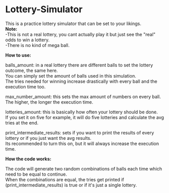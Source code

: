 # Lottery-Simulator  
This is a practice lottery simulator that can be set to your likings.  
**Note:**  
      -This is not a real lottery, you cant actually play it but just see the "real" odds to win a lottery.   
      -There is no kind of mega ball.        
       
      
**How to use:**      
          
balls_amount: in a real lottery there are different balls to set the lottery outcome, the same here.  
You can simply set the amount of balls used in this simulation.  
The tries needed for winning increase drastically with every ball and the execution time too.         
      
max_number_amount: this sets the max amount of numbers on every ball.  
The higher, the longer the execution time.  
  
lotteries_amount: this is basically how often your lottery should be done.  
If you set it on five for example, it will do five lotteries and calculate the avg tries at the end.   
    
print_intermediate_results: sets if you want to print the results of every lottery or if you just want the avg results.  
Its recommended to turn this on, but it will always increase the execution time.   
     
    
**How the code works:**  
      
The code will generate two random combinations of balls each time which need to be equal to continue.  
When the combinations are equal, the tries get printed if (print_intermediate_results) is true or if it's just a single lottery.     






      
      
